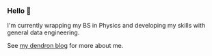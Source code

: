 ### Hello 👋

I'm currently wrapping my BS in Physics and developing my skills with general data engineering.

See [my dendron blog](https://stedag.github.io/Stedag/) for more about me.
